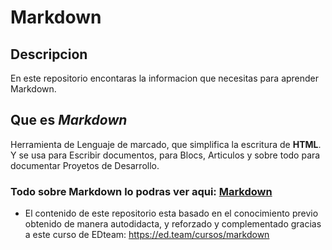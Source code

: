 # Markdown
## Descripcion
En este repositorio encontaras la informacion que necesitas para aprender Markdown.
## Que es *Markdown*
Herramienta de Lenguaje de marcado, que simplifica la escritura de **HTML**. Y se usa para Escribir documentos, para Blocs, Articulos y sobre todo para documentar Proyetos de Desarrollo.

### Todo sobre Markdown lo podras ver aqui: [Markdown](Markdown.md)


- El contenido de este repositorio esta basado en el conocimiento previo obtenido de manera autodidacta, y reforzado y complementado gracias a este curso de EDteam: https://ed.team/cursos/markdown
